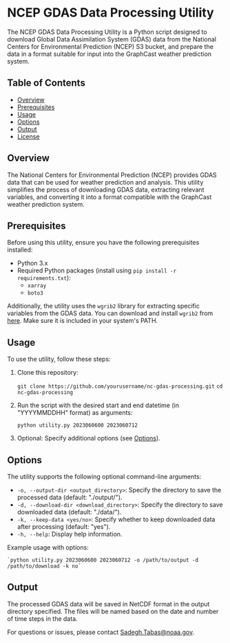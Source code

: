 # NCEP GDAS Data Processing Utility

The NCEP GDAS Data Processing Utility is a Python script designed to download Global Data Assimilation System (GDAS) data from the National Centers for Environmental Prediction (NCEP) S3 bucket, and prepare the data in a format suitable for input into the GraphCast weather prediction system.

## Table of Contents
- [Overview](#overview)
- [Prerequisites](#prerequisites)
- [Usage](#usage)
- [Options](#options)
- [Output](#output)
- [License](#license)

## Overview

The National Centers for Environmental Prediction (NCEP) provides GDAS data that can be used for weather prediction and analysis. This utility simplifies the process of downloading GDAS data, extracting relevant variables, and converting it into a format compatible with the GraphCast weather prediction system.

## Prerequisites

Before using this utility, ensure you have the following prerequisites installed:
- Python 3.x
- Required Python packages (install using `pip install -r requirements.txt`):
  - `xarray`
  - `boto3`

Additionally, the utility uses the `wgrib2` library for extracting specific variables from the GDAS data. You can download and install `wgrib2` from [here](http://www.cpc.ncep.noaa.gov/products/wesley/wgrib2/). Make sure it is included in your system's PATH.

## Usage

To use the utility, follow these steps:

1. Clone this repository:
   
   `git clone https://github.com/yourusername/nc-gdas-processing.git`
   `cd nc-gdas-processing`

3. Run the script with the desired start and end datetime (in "YYYYMMDDHH" format) as arguments:

   `python utility.py 2023060600 2023060712`


3. Optional: Specify additional options (see [Options](#options)).

## Options

The utility supports the following optional command-line arguments:

- `-o, --output-dir <output_directory>`: Specify the directory to save the processed data (default: "./output/").
- `-d, --download-dir <download_directory>`: Specify the directory to save downloaded data (default: "./data/").
- `-k, --keep-data <yes/no>`: Specify whether to keep downloaded data after processing (default: "yes").
- `-h, --help`: Display help information.

Example usage with options:

    `python utility.py 2023060600 2023060712 -o /path/to/output -d /path/to/download -k no`


## Output

The processed GDAS data will be saved in NetCDF format in the output directory specified. The files will be named based on the date and number of time steps in the data.



For questions or issues, please contact [Sadegh.Tabas@noaa.gov](mailto:Sadegh.Tabas@noaa.gov).
